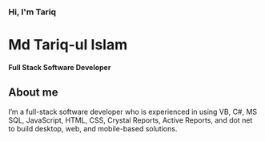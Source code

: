 ### Hi, I'm Tariq

# Md Tariq-ul Islam

#### Full Stack Software Developer


## About me 
I’m a full-stack software developer who is experienced in using VB, C#, MS SQL, JavaScript, HTML, CSS, Crystal Reports, Active Reports, and dot net to build desktop, web, and mobile-based solutions.
